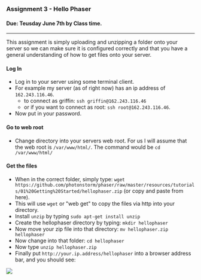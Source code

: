 ### Assignment 3 - Hello Phaser
#### Due: Teusday June 7th by Class time. 

-----

This assignment is simply uploading and unzipping a folder onto your server so we can make sure it is configured correctly and that you have a general understanding of how to get files onto your server.

#### Log In
- Log in to your server using some terminal client.
- For example my server (as of right now) has an ip address of `162.243.116.46`.
    - to connect as griffin: `ssh griffin@162.243.116.46` 
    - or if you want to connect as root: `ssh root@162.243.116.46`.
- Now put in your password.

#### Go to web root
- Change directory into your servers web root. For us I will assume that the web root is `/var/www/html/`. The command would be `cd /var/www/html/` 

#### Get the files
- When in the correct folder, simply type: `wget https://github.com/photonstorm/phaser/raw/master/resources/tutorials/01%20Getting%20Started/hellophaser.zip` (or copy and paste from here).
- This will use `wget` or "web get" to copy the files via http into your directory. 
- Install `unzip` by typing `sudo apt-get install unzip`
- Create the hellophaser directory by typing: `mkdir hellophaser`
- Now move your zip file into that directory: `mv hellophaser.zip hellophaser`
- Now change into that folder: `cd hellophaser`
- Now type `unzip hellophaser.zip`
- Finally put `http://your.ip.address/hellophaser` into a browser address bar, and you should see:

![](https://s3.amazonaws.com/f.cl.ly/items/350L1B2u3f3A0w2H2X0O/Screen%20Shot%202016-06-05%20at%209.58.41%20PM.png)
